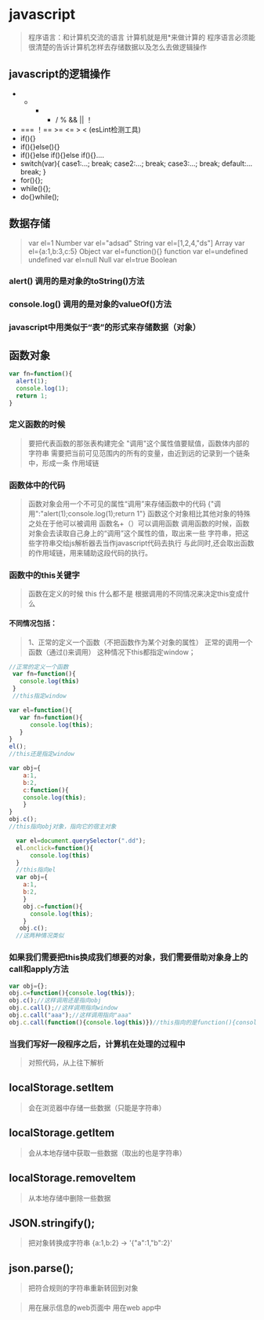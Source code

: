 # javascript
 > 程序语言：和计算机交流的语言
 > 计算机就是用*来做计算的
 > 程序语言必须能很清楚的告诉计算机怎样去存储数据以及怎么去做逻辑操作
## javascript的逻辑操作
 * + - * / % && || ！
 * ===   ！==   >=  <=   >   <   (esLint检测工具)
 * if(){}
 * if(){}else(){}
 * if(){}else if(){}else if(){}....
 * switch(var){
    case1:...;
    break;
    case2:...;
    break;
    case3:...;
    break;
    default:...
    break;
    }
  * for(){};
  * while(){};
  * do{}while();
 ## 数据存储
  > var el=1              Number
  > var el="adsad"        String
  > var el=[1,2,4,"ds"]   Array
  > var el={a:1,b:3,c:5}  Object
  > var el=function(){}   function
  > var el=undefined      undefined
  > var el=null           Null
  > var el=true           Boolean


 ### alert() 调用的是对象的toString()方法
 ### console.log() 调用的是对象的valueOf()方法

 ### javascript中用类似于“表”的形式来存储数据（对象）

 ## 函数对象
 ``` javaScript
 var fn=function(){
   alert(1);
   console.log(1);
   return 1;
 }
 ```
 ### 定义函数的时候
  > 要把代表函数的那张表构建完全
  > "调用"这个属性值要赋值，函数体内部的字符串
  > 需要把当前可见范围内的所有的变量，由近到远的记录到一个链条中，形成一条
  > 作用域链
 ### 函数体中的代码
 > 函数对象会用一个不可见的属性“调用”来存储函数中的代码
 > {"调用":"alert(1);console.log(1);return 1"}
 > 函数这个对象相比其他对象的特殊之处在于他可以被调用
 > 函数名+（）可以调用函数
 > 调用函数的时候，函数对象会去读取自己身上的“调用”这个属性的值，取出来一些
 > 字符串，把这些字符串交给js解析器去当作javascript代码去执行
 > 与此同时,还会取出函数的作用域链，用来辅助这段代码的执行。

 ### 函数中的this关键字
  > 函数在定义的时候 this 什么都不是
  > 根据调用的不同情况来决定this变成什么

  #### 不同情况包括：
  > 1、正常的定义一个函数（不把函数作为某个对象的属性）
  > 正常的调用一个函数（通过()来调用）
  > 这种情况下this都指定window；

  ``` javascript
  //正常的定义一个函数
   var fn=function(){
     console.log(this)
   }
   //this指定window
   ```

  ``` javascript
  var el=function(){
     var fn=function(){
     	console.log(this);
     }
  }
  el();
  //this还是指定window
  ```

  ``` javascript
  var obj={
	  a:1,
	  b:2,
	  c:function(){
	  console.log(this);
	  }
  }
  obj.c();
  //this指向obj对象，指向它的宿主对象
  ```

  ``` javascript
    var el=document.querySelector(".dd");
    el.onclick=function(){
    	console.log(this)
    }
    //this指向el
    var obj={
	  a:1,
	  b:2,
	  }
      obj.c=function(){
      	console.log(this);
      }
     obj.c();
    //这两种情况类似

  ```
  ### 如果我们需要把this换成我们想要的对象，我们需要借助对象身上的call和apply方法
  ``` javascript
  var obj={};
  obj.c=function(){console.log(this)};
  obj.c();//这样调用还是指向obj
  obj.c.call();//这样调用指向window
  obj.c.call("aaa");//这样调用指向"aaa"
  obj.c.call(function(){console.log(this)})//this指向的是function(){console.log(this)}但是，不是后边的this指向的，而是前边的this指定的，与后边的貌似没有关系
  ```
  ### 当我们写好一段程序之后，计算机在处理的过程中
   > 对照代码，从上往下解析



## localStorage.setItem 
  > 会在浏览器中存储一些数据（只能是字符串）
## localStorage.getItem
  > 会从本地存储中获取一些数据（取出的也是字符串）
## localStorage.removeItem
  > 从本地存储中删除一些数据
## JSON.stringify();
  > 把对象转换成字符串
  > {a:1,b:2}  ->   '{"a":1,"b":2}'
## json.parse();
  > 把符合规则的字符串重新转回到对象
  
   ####
   > 用在展示信息的web页面中
   > 用在web app中
   >
   >
   >
